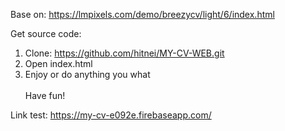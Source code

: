 Base on: https://lmpixels.com/demo/breezycv/light/6/index.html

Get source code:
1. Clone: https://github.com/hitnei/MY-CV-WEB.git
2. Open index.html
3. Enjoy or do anything you what<br><br>
Have fun!

Link test: https://my-cv-e092e.firebaseapp.com/
